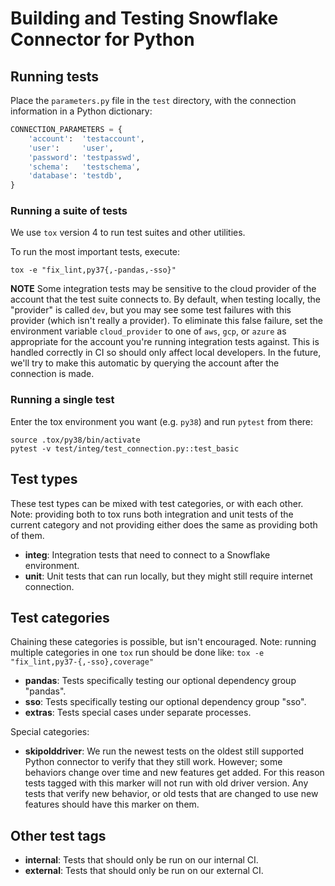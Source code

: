 # Building and Testing Snowflake Connector for Python

## Running tests

Place the `parameters.py` file in the `test` directory, with the connection information in a Python dictionary:

```python
CONNECTION_PARAMETERS = {
    'account':  'testaccount',
    'user':     'user',
    'password': 'testpasswd',
    'schema':   'testschema',
    'database': 'testdb',
}
```

### Running a suite of tests

We use `tox` version 4 to run test suites and other utilities.

To run the most important tests, execute:

```shell
tox -e "fix_lint,py37{,-pandas,-sso}"
```

**NOTE** Some integration tests may be sensitive to the cloud provider of the
account that the test suite connects to.  By default, when testing locally,
the "provider" is called `dev`, but you may see some test failures with this
provider (which isn't really a provider).  To eliminate this false failure,
set the environment variable `cloud_provider` to one of `aws`, `gcp`, or
`azure` as appropriate for the account you're running integration tests
against.  This is handled correctly in CI so should only affect local
developers.  In the future, we'll try to make this automatic by querying the
account after the connection is made.

### Running a single test

Enter the tox environment you want (e.g. `py38`) and run `pytest` from there:

```shell
source .tox/py38/bin/activate
pytest -v test/integ/test_connection.py::test_basic
```

## Test types
These test types can be mixed with test categories, or with each other.
Note: providing both to tox runs both integration and unit tests of the current category and not providing
either does the same as providing both of them.

* **integ**: Integration tests that need to connect to a Snowflake environment.
* **unit**: Unit tests that can run locally, but they might still require internet connection.

## Test categories
Chaining these categories is possible, but isn't encouraged.
Note: running multiple categories in one `tox` run should be done like:
`tox -e "fix_lint,py37-{,-sso},coverage"`

* **pandas**: Tests specifically testing our optional dependency group "pandas".
* **sso**: Tests specifically testing our optional dependency group "sso".
* **extras**: Tests special cases under separate processes.

Special categories:
* **skipolddriver**: We run the newest tests on the oldest still supported Python connector to verify that they
still work. However; some behaviors change over time and new features get added. For this reason tests tagged with
this marker will not run with old driver version. Any tests that verify new behavior, or old tests that are changed
to use new features should have this marker on them.

## Other test tags
* **internal**: Tests that should only be run on our internal CI.
* **external**: Tests that should only be run on our external CI.
